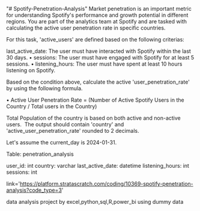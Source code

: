 "# Spotify-Penetration-Analysis" 
Market penetration is an important metric for understanding Spotify's performance and growth potential in different regions.
You are part of the analytics team at Spotify and are tasked with calculating the active user penetration rate in specific countries.


For this task, 'active_users' are defined based on the  following criterias:


last_active_date: The user must have interacted with Spotify within the last 30 days.
•    sessions: The user must have engaged with Spotify for at least 5 sessions.
•    listening_hours: The user must have spent at least 10 hours listening on Spotify.


Based on the condition above, calculate the active 'user_penetration_rate' by using the following formula.


•    Active User Penetration Rate = (Number of Active Spotify Users in the Country / Total users in the Country)


Total Population of the country is based on both active and non-active users.
​
The output should contain 'country' and 'active_user_penetration_rate' rounded to 2 decimals.


Let's assume the current_day is 2024-01-31.

Table: penetration_analysis

user_id:
int
country:
varchar
last_active_date:
datetime
listening_hours:
int
sessions:
int

link='https://platform.stratascratch.com/coding/10369-spotify-penetration-analysis?code_type=3'

data analysis project by excel,python,sql,R,power_bi using dummy data
